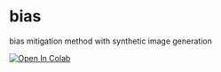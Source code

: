 # bias
bias mitigation method with synthetic image generation

[![Open In Colab](https://colab.research.google.com/assets/colab-badge.svg)](https://colab.research.google.com/github/savannahshannon/bias/blob/main/bias.ipynb)

